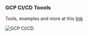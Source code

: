 ### GCP CI/CD Toools

Tools, examples and more at this [link](https://cloud.google.com/docs/ci-cd)  

![GCP CI/CD](https://github.com/lynnlangit/gcp-essentials/blob/master/7_sample_data/images/ci-cd-choices.png)